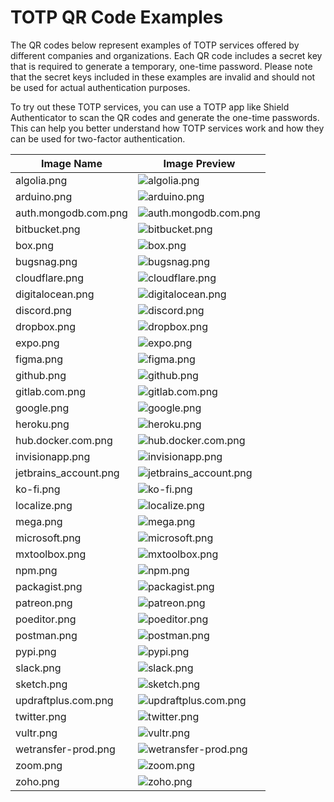 # TOTP QR Code Examples

The QR codes below represent examples of TOTP services offered by different companies and organizations. Each QR code includes a secret key that is required to generate a temporary, one-time password. Please note that the secret keys included in these examples are invalid and should not be used for actual authentication purposes.

To try out these TOTP services, you can use a TOTP app like Shield Authenticator to scan the QR codes and generate the one-time passwords. This can help you better understand how TOTP services work and how they can be used for two-factor authentication.


| Image Name | Image Preview |
|------------|---------------|
| algolia.png | ![algolia.png](./qrcodes/algolia.png) |
| arduino.png | ![arduino.png](./qrcodes/arduino.png) |
| auth.mongodb.com.png | ![auth.mongodb.com.png](./qrcodes/auth.mongodb.com.png) |
| bitbucket.png | ![bitbucket.png](./qrcodes/bitbucket.png) |
| box.png | ![box.png](./qrcodes/box.png) |
| bugsnag.png | ![bugsnag.png](./qrcodes/bugsnag.png) |
| cloudflare.png | ![cloudflare.png](./qrcodes/cloudflare.png) |
| digitalocean.png | ![digitalocean.png](./qrcodes/digitalocean.png) |
| discord.png | ![discord.png](./qrcodes/discord.png) |
| dropbox.png | ![dropbox.png](./qrcodes/dropbox.png) |
| expo.png | ![expo.png](./qrcodes/expo.png) |
| figma.png | ![figma.png](./qrcodes/figma.png) |
| github.png | ![github.png](./qrcodes/github.png) |
| gitlab.com.png | ![gitlab.com.png](./qrcodes/gitlab.com.png) |
| google.png | ![google.png](./qrcodes/google.png) |
| heroku.png | ![heroku.png](./qrcodes/heroku.png) |
| hub.docker.com.png | ![hub.docker.com.png](./qrcodes/hub.docker.com.png) |
| invisionapp.png | ![invisionapp.png](./qrcodes/invisionapp.png) |
| jetbrains_account.png | ![jetbrains_account.png](./qrcodes/jetbrains_account.png) |
| ko-fi.png | ![ko-fi.png](./qrcodes/ko-fi.png) |
| localize.png | ![localize.png](./qrcodes/localize.png) |
| mega.png | ![mega.png](./qrcodes/mega.png) |
| microsoft.png | ![microsoft.png](./qrcodes/microsoft.png) |
| mxtoolbox.png | ![mxtoolbox.png](./qrcodes/mxtoolbox.png) |
| npm.png | ![npm.png](./qrcodes/npm.png) |
| packagist.png | ![packagist.png](./qrcodes/packagist.png) |
| patreon.png | ![patreon.png](./qrcodes/patreon.png) |
| poeditor.png | ![poeditor.png](./qrcodes/poeditor.png) |
| postman.png | ![postman.png](./qrcodes/postman.png) |
| pypi.png | ![pypi.png](./qrcodes/pypi.png) |
| slack.png | ![slack.png](./qrcodes/slack.png) |
| sketch.png | ![sketch.png](./qrcodes/sketch.png) |
| updraftplus.com.png | ![updraftplus.com.png](./qrcodes/updraftplus.com.png) |
| twitter.png | ![twitter.png](./qrcodes/twitter.png) |
| vultr.png | ![vultr.png](./qrcodes/vultr.png) |
| wetransfer-prod.png | ![wetransfer-prod.png](./qrcodes/wetransfer-prod.png) |
| zoom.png | ![zoom.png](./qrcodes/zoom.png) |
| zoho.png | ![zoho.png](./qrcodes/zoho.png) |
